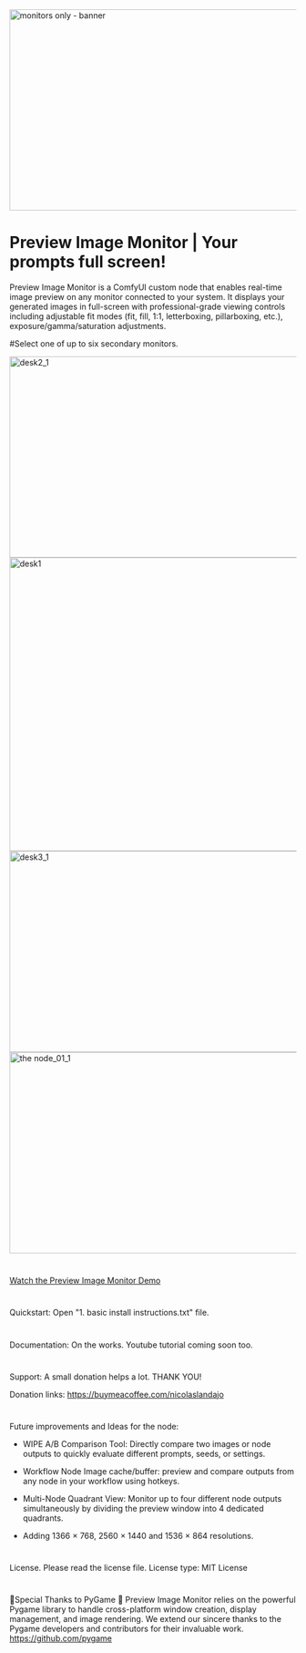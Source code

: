 <img width="1399" height="353" alt="monitors only - banner" src="https://github.com/user-attachments/assets/9e4159ac-ab89-4232-846c-0dadd3451514" />

# Preview Image Monitor | Your prompts full screen!

Preview Image Monitor is a ComfyUI custom node that enables real-time image preview on any monitor connected to your system.
It displays your generated images in full-screen with professional-grade viewing controls including adjustable fit modes
(fit, fill, 1:1, letterboxing, pillarboxing, etc.), exposure/gamma/saturation adjustments.

#Select one of up to six secondary monitors.

<img width="1016" height="353" alt="desk2_1" src="https://github.com/user-attachments/assets/a5ee7492-7838-4f43-9dcc-5efa7e8d3cf9" />
<img width="1650" height="515" alt="desk1" src="https://github.com/user-attachments/assets/7cf485b5-a9a0-44f7-822b-50ae4c66b0d5" />
<img width="1101" height="353" alt="desk3_1" src="https://github.com/user-attachments/assets/991919f4-cb1d-42b4-b725-18560bc05dc7" />
<img width="822" height="353" alt="the node_01_1" src="https://github.com/user-attachments/assets/1382bfd9-3f45-43c5-90c2-487eb6029ba1" />

#

<a href="https://www.youtube.com/watch?v=YIYe2KDTLrA" target="_blank">Watch the Preview Image Monitor Demo</a>

# 
Quickstart: Open "1. basic install instructions.txt" file.

# 
Documentation: On the works. Youtube tutorial coming soon too.

# 
Support: A small donation helps a lot. THANK YOU!

Donation links:
https://buymeacoffee.com/nicolaslandajo
# 
Future improvements and Ideas for the node:

- WIPE A/B Comparison Tool: Directly compare two images or node outputs to quickly evaluate different prompts, seeds, or settings.

- Workflow Node Image cache/buffer: preview and compare outputs from any node in your workflow using hotkeys.

- Multi-Node Quadrant View: Monitor up to four different node outputs simultaneously by dividing the preview window into 4 dedicated quadrants.

- Adding  1366 × 768,  2560 × 1440  and  1536 × 864  resolutions.
# 
License. Please read the license file.
License type: MIT License
#
🐍Special Thanks to PyGame 🐍
Preview Image Monitor relies on the powerful Pygame library to handle cross-platform window creation, display management, and image rendering.
We extend our sincere thanks to the Pygame developers and contributors for their invaluable work.
https://github.com/pygame
#
